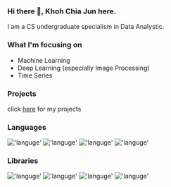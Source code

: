 ### Hi there 👋, Khoh Chia Jun here.

I am a CS undergraduate specialism in Data Analystic.

### What I'm focusing on 
- Machine Learning
- Deep Learning (especially Image Processing)
- Time Series 

### Projects
click [here](https://github.com/ChiaJun12/Projects) for my projects

### Languages
!['languge'](https://img.shields.io/badge/-Python-3776AB?logo=Python&logoColor=white&style=for-the-badge)
!['languge'](https://img.shields.io/badge/-SQL-CC2927?logo=SQLite&logoColor=white&style=for-the-badge)
!['languge'](https://img.shields.io/badge/-Java-F7DF1E?style=for-the-badge)
!['languge'](https://img.shields.io/badge/-C++-00599C?logo=C++&logoColor=white&style=for-the-badge)

### Libraries
!['languge'](https://img.shields.io/badge/-TensorFlow-FF6F00?logo=TensorFlow&logoColor=white&style=for-the-badge)
!['languge'](https://img.shields.io/badge/-Keras-D00000?logo=Keras&logoColor=white&style=for-the-badge)
!['languge'](https://img.shields.io/badge/-PyTorch-EE4C2C?logo=PyTorch&logoColor=white&style=for-the-badge)
!['languge'](https://img.shields.io/badge/-Sklearn-F7931E?logo=scikit-learn&logoColor=white&style=for-the-badge)
   
